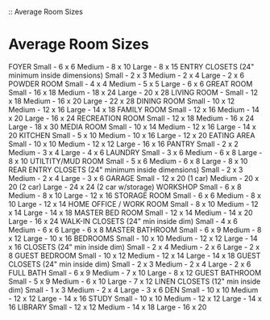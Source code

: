 :: Average Room Sizes
# Average Room Sizes
FOYER
	Small - 6 x 6
	Medium - 8 x 10
	Large - 8 x 15
ENTRY CLOSETS (24" minimum inside dimensions)
	Small - 2 x 3
	Medium - 2 x 4
	Large - 2 x 6
POWDER ROOM
	Small - 4 x 4
	Medium - 5 x 5
	Large - 6 x 6
GREAT ROOM
	Small - 16 x 18
	Medium - 18 x 24
	Large - 20 x 28
LIVING ROOM -
	Small - 12 x 18
	Medium - 16 x 20
	Large - 22 x 28
DINING ROOM
	Small - 10 x 12
	Medium - 12 x 16
	Large - 14 x 18
FAMILY ROOM
	Small - 12 x 16
	Medium - 14 x 20
	Large - 16 x 24
RECREATION ROOM
	Small - 12 x 18
	Medium - 16 x 24
	Large - 18 x 30
MEDIA ROOM
	Small - 10 x 14
	Medium - 12 x 16
	Large - 14 x 20
KITCHEN
	Small - 5 x 10
	Medium - 10 x 16
	Large - 12 x 20
EATING AREA
	Small - 10 x 10
	Medium - 12 x 12
	Large - 16 x 16
PANTRY
	Small - 2 x 2
	Medium - 3 x 4
	Large - 4 x 6
LAUNDRY
	Small - 3 x 6
	Medium - 6 x 8
	Large - 8 x 10
UTILTITY/MUD ROOM
	Small - 5 x 6
	Medium - 6 x 8
	Large - 8 x 10
REAR ENTRY CLOSETS (24" minimum inside dimensions)
	Small - 2 x 3
	Medium - 2 x 4
	Large - 3 x 6
GARAGE
	Small - 12 x 20 (1 car)
	Medium - 20 x 20 (2 car)
	Large - 24 x 24 (2 car w/storage)
WORKSHOP
	Small - 6 x 8
	Medium - 8 x 10
	Large - 12 x 16
STORAGE ROOM
	Small - 6 x 6
	Medium - 8 x 10
	Large - 12 x 14
HOME OFFICE / WORK ROOM
	Small - 8 x 10
	Medium - 12 x 14
	Large - 14 x 18
MASTER BED ROOM
	Small - 12 x 14
	Medium - 14 x 20
	Large - 16 x 24
WALK-IN CLOSETS (24" min inside dim)
	Small - 4 x 6
	Medium - 6 x 6
	Large - 6 x 8
MASTER BATHROOM
	Small - 6 x 9
	Medium - 8 x 12
	Large - 10 x 16
BEDROOMS
	Small - 10 x 10
	Medium - 12 x 12
	Large - 14 x 16
CLOSETS (24" min inside dim)
	Small - 2 x 4
	Medium - 2 x 6
	Large - 2 x 8
GUEST BEDROOM
	Small - 10 x 12
	Medium - 12 x 14
	Large - 14 x 18
GUEST CLOSETS (24" min inside dim)
	Small - 2 x 3
	Medium - 2 x 4
	Large - 2 x 6
FULL BATH
	Small - 6 x 9
	Medium - 7 x 10
	Large - 8 x 12
GUEST BATHROOM
	Small - 5 x 9
	Medium - 6 x 10
	Large - 7 x 12
LINEN CLOSETS (12" min inside dim)
	Small - 1 x 3
	Medium - 2 x 4
	Large - 3 x 6
DEN
	Small - 10 x 10
	Medium - 12 x 12
	Large - 14 x 16
STUDY
	Small - 10 x 10
	Medium - 12 x 12
	Large - 14 x 16
LIBRARY
	Small - 12 x 12
	Medium - 14 x 18
	Large - 16 x 20

